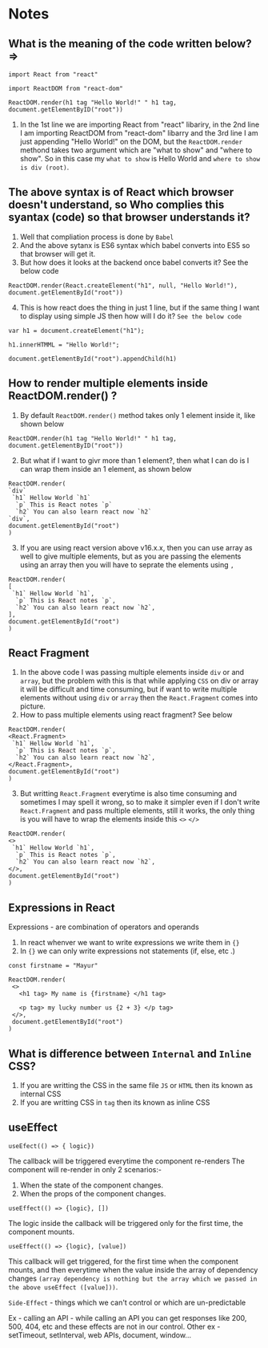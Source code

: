 # Notes

## What is the meaning of the code written below? =>
 
```
import React from "react"

import ReactDOM from "react-dom"

ReactDOM.render(h1 tag "Hello World!" " h1 tag, document.getElementByID("root")) 
```

1. In the 1st line we are importing React from "react" libariry, in the 2nd line I am importing ReactDOM from "react-dom" libarry and the 3rd line I am just appending "Hello World!" on the DOM, but the `ReactDOM.render` methond takes two argument which are "what to show" and "where to show". So in this case my `what to show` is Hello World and `where to show is div (root)`.

## The above syntax is of React which browser doesn't understand, so Who complies this syantax (code) so that browser understands it?

1. Well that compliation process is done by `Babel`
2. And the above sytanx is ES6 syntax which babel converts into ES5 so that browser will get it.
3. But how does it looks at the backend once babel converts it? See the below code
```
ReactDOM.render(React.createElement("h1", null, "Hello World!"), document.getElementById("root"))
```
4. This is how react does the thing in just 1 line, but if the same thing I want to display using simple JS then how will I do it? `See the below code`

```
var h1 = document.createElement("h1");

h1.innerHTMML = "Hello World!";

document.getElementById("root").appendChild(h1)
 ```
## How to render multiple elements inside ReactDOM.render() ?
1. By default `ReactDOM.render()` method takes only 1 element inside it, like shown below
```
ReactDOM.render(h1 tag "Hello World!" " h1 tag, document.getElementByID("root")) 
```
2. But what if I want to givr more than 1 element?, then what I can do is I can wrap them inside an 1 element, as shown below
```
ReactDOM.render(
`div` 
 `h1` Hellow World `h1`
  `p` This is React notes `p`
  `h2` You can also learn react now `h2`
`div`,
document.getElementById("root")
) 
```
3. If you are using react version above v16.x.x, then you can use array as well to give multiple elements, but as you are passing the elements using an array then you will have to seprate the elements using `,`
```
ReactDOM.render(
[ 
 `h1` Hellow World `h1`,
  `p` This is React notes `p`,
  `h2` You can also learn react now `h2`,
],
document.getElementById("root")
) 
```
## React Fragment

1. In the above code I was passing multiple elements inside `div` or and `array`, but the problem with this is that while applying `CSS` on div or array it will be difficult and time consuming, but if want to write multiple elements without using `div` or `array` then the `React.Fragment` comes into picture.
2. How to pass multiple elements using react fragment? See below
```
ReactDOM.render(
<React.Fragment>
 `h1` Hellow World `h1`,
  `p` This is React notes `p`,
  `h2` You can also learn react now `h2`,
</React.Fragment>,
document.getElementById("root")
) 
```
3. But writting `React.Fragment` everytime is also time consuming and sometimes I may spell it wrong, so to make it simpler even if I don't write `React.Fragment` and pass multiple elements, still it works, the only thing is you will have to wrap the elements inside this `<>` `</>`
```
ReactDOM.render(
<>
 `h1` Hellow World `h1`,
  `p` This is React notes `p`,
  `h2` You can also learn react now `h2`,
</>,
document.getElementById("root")
) 
```
## Expressions in React
Expressions - are combination of operators and operands
1. In react whenver we want to write expressions we write them in `{}`
2. In `{}` we can only write expressions not statements (if, else, etc .) 
```
const firstname = "Mayur"

ReactDOM.render(
 <>
   <h1 tag> My name is {firstname} </h1 tag>
   
   <p tag> my lucky number us {2 + 3} </p tag>
 </>,
 document.getElementById("root")
)
```
## What is difference between `Internal` and `Inline` CSS?
1. If you are writting the CSS in the same file `JS` or `HTML` then its known as internal CSS
2. If you are writting CSS in `tag` then its known as inline CSS

## useEffect

`useEfect(() => { logic})`

The callback will be triggered everytime the component re-renders
The component will re-render in only 2 scenarios:-
1. When the state of the component changes.
2. When the props of the component changes.

`useEffect(() => {logic}, [])`

The logic inside the callback will be triggered only for the first time, the component mounts.

`useEffect(() => {logic}, [value])`

This callback will get triggered, for the first time when the component mounts, and then everytime when the value inside the array of dependency changes `(array dependency is nothing but the array which we passed in the above useEffect ([value]))`.

`Side-Effect` - things which we can't control or which are un-predictable

Ex - calling an API - while calling an API you can get responses like 200, 500, 404, etc  and these effects are not in our control.
Other ex - setTimeout, setInterval, web APIs, document, window...
